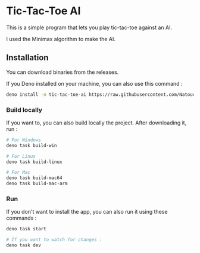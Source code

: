 # Tic-Tac-Toe AI

This is a simple program that lets you play tic-tac-toe against an AI.

I used the Minimax algorithm to make the AI.

## Installation

You can download binaries from the releases.

If you Deno installed on your machine, you can also use this command :

```sh
deno install -n tic-tac-toe-ai https://raw.githubusercontent.com/Natouche68/tic-tac-toe-ai/master/src/main.ts
```

### Build locally

If you want to, you can also build locally the project. After downloading it, run :

```sh
# For Windows
deno task build-win

# For Linux
deno task build-linux

# For Mac
deno task build-mac64
deno task build-mac-arm
```

### Run

If you don't want to install the app, you can also run it using these commands :

```sh
deno task start

# If you want to watch for changes :
deno task dev
```
